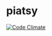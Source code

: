 # piatsy

[![Code Climate](https://codeclimate.com/github/allospos/piatsy/badges/gpa.svg)](https://codeclimate.com/github/allospos/piatsy)
